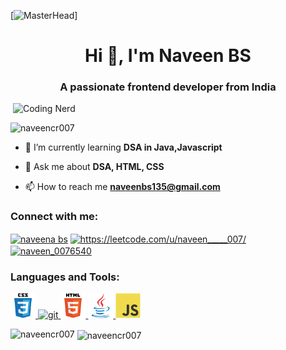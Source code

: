 [![MasterHead]([https://1.bp.blogspot.com/-7A4WynwLsM...](https://user-images.githubusercontent.com/90236635/232446433-d5540fa2-fe28-4bb8-b929-cdb51fe61336.gif))]
<h1 align="center">Hi 👋, I'm Naveen BS</h1>
<h3 align="center">A passionate frontend developer from India</h3>
<img align="right" alt="Coding Nerd" width="500" src="https://cdna.artstation.com/p/assets/images/images/028/102/058/original/pixel-jeff-matrix-s.gif?1593487263">
<br>

<p align="left"> <img src="https://komarev.com/ghpvc/?username=naveencr007&label=Profile%20views&color=0e75b6&style=flat" alt="naveencr007" /> </p>

- 🌱 I’m currently learning **DSA in Java,Javascript**

- 💬 Ask me about **DSA, HTML, CSS**

- 📫 How to reach me **naveenbs135@gmail.com**

<h3 align="left">Connect with me:</h3>
<p align="left">
<a href="www.linkedin.com/in/naveena-b-s-3a71a7313" target="blank"><img align="center" src="https://raw.githubusercontent.com/rahuldkjain/github-profile-readme-generator/master/src/images/icons/Social/linked-in-alt.svg" alt="naveena bs" height="30" width="40" /></a>
<a href="[https://www.leetcode.com/https://leetcode.com/u/naveen_____007/](https://leetcode.com/u/Naveen_____007/)" target="blank"><img align="center" src="https://raw.githubusercontent.com/rahuldkjain/github-profile-readme-generator/master/src/images/icons/Social/leet-code.svg" alt="https://leetcode.com/u/naveen_____007/" height="30" width="40" /></a>
<a href="https://discord.gg/naveen_0076540" target="blank"><img align="center" src="https://raw.githubusercontent.com/rahuldkjain/github-profile-readme-generator/master/src/images/icons/Social/discord.svg" alt="naveen_0076540" height="30" width="40" /></a>
</p>

<h3 align="left">Languages and Tools:</h3>
<p align="left"> <a href="https://www.w3schools.com/css/" target="_blank" rel="noreferrer"> <img src="https://raw.githubusercontent.com/devicons/devicon/master/icons/css3/css3-original-wordmark.svg" alt="css3" width="40" height="40"/> </a> <a href="https://git-scm.com/" target="_blank" rel="noreferrer"> <img src="https://www.vectorlogo.zone/logos/git-scm/git-scm-icon.svg" alt="git" width="40" height="40"/> </a> <a href="https://www.w3.org/html/" target="_blank" rel="noreferrer"> <img src="https://raw.githubusercontent.com/devicons/devicon/master/icons/html5/html5-original-wordmark.svg" alt="html5" width="40" height="40"/> </a> <a href="https://www.java.com" target="_blank" rel="noreferrer"> <img src="https://raw.githubusercontent.com/devicons/devicon/master/icons/java/java-original.svg" alt="java" width="40" height="40"/> </a> <a href="https://developer.mozilla.org/en-US/docs/Web/JavaScript" target="_blank" rel="noreferrer"> <img src="https://raw.githubusercontent.com/devicons/devicon/master/icons/javascript/javascript-original.svg" alt="javascript" width="40" height="40"/> </a> </p>

<p><img align="left" src="https://github-readme-stats.vercel.app/api/top-langs?username=naveencr007&show_icons=true&locale=en&layout=compact" alt="naveencr007" /></p>

<p>&nbsp;<img align="center" src="https://github-readme-stats.vercel.app/api?username=naveencr007&show_icons=true&locale=en" alt="naveencr007" /></p>
